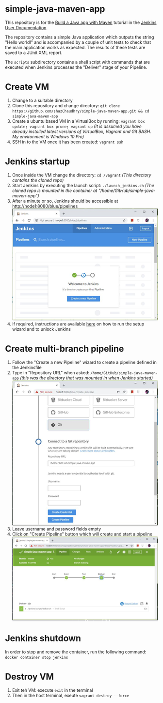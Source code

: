 # simple-java-maven-app

This repository is for the
[Build a Java app with Maven](https://jenkins.io/doc/tutorials/build-a-java-app-with-maven/)
tutorial in the [Jenkins User Documentation](https://jenkins.io/doc/).

The repository contains a simple Java application which outputs the string
"Hello world!" and is accompanied by a couple of unit tests to check that the
main application works as expected. The results of these tests are saved to a
JUnit XML report.

The `scripts` subdirectory contains a shell script with commands that are executed when Jenkins processes the "Deliver" stage of your Pipeline.

# Create VM
1. Change to a suitable directory
1. Clone this repository and change directory: `git clone https://github.com/shazChaudhry/simple-java-maven-app.git && cd simple-java-maven-app`
1. Create a ubuntu based VM in a VirtualBox by running: `vagrant box update; vagrant box prune; vagrant up` _(It is assumed you have already installed latest versions of VirtualBox, Vagrant and Git BASH. My environment is Windows 10 Pro)_
1. SSH in to the VM once it has been created: `vagrant ssh`

# Jenkins startup
1. Once inside the VM change the directory: `cd /vagrant` _(This directory contains the cloned repo)_
1. Start Jenkins by executing the launch script: `./launch_jenkins.sh` _(The cloned repo is mounted in the container at "/home/GitHub/simple-java-maven-app")_
1. After a minute or so, Jenkins should be accessible at http://node1:8080/blue/pipelines ![Welcome to Jenkins](pics/welcome_to_jenkins.JPG)
1. If required, instructions are available [here](https://jenkins.io/doc/tutorials/build-a-java-app-with-maven/#accessing-the-jenkinsblue-ocean-docker-container) on how to run the setup wizard and to unlock Jenkins

# Create multi-branch pipeline
1. Follow the "Create a new Pipeline" wizard to create a pipeline defined in the Jenkinsfile
1. Type in "Repository URL" when asked: `/home/GitHub/simple-java-maven-app` _(this was the directory that was mounted in when Jenkins started)_ ![Repository URL](pics/Repository_URL.JPG)
1. Leave username and password fields empty
1. Click on "Create Pipeline" button which will create and start a pipeline ![Pipeline](pics/pipeline.JPG)

# Jenkins shutdown
In order to stop and remove the container, run the following command: `docker container stop jenkins`

# Destroy VM
1. Exit teh VM: execute `exit` in the terminal
1. Then in the host terminal, exeute `vagrant destroy --force`
